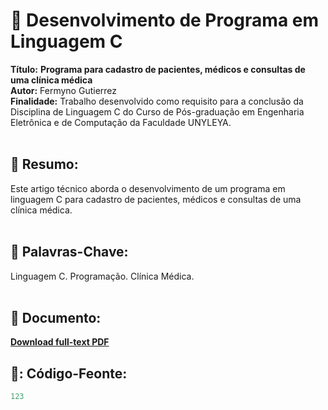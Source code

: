 # :notebook_with_decorative_cover:  Desenvolvimento de Programa em Linguagem C 

**Título:** **Programa para cadastro de pacientes, médicos e consultas de uma clínica médica**   
**Autor:** Fermyno Gutierrez  
**Finalidade:** Trabalho desenvolvido como requisito para a conclusão da Disciplina de Linguagem C do Curso de Pós-graduação em Engenharia Eletrônica e de Computação da Faculdade UNYLEYA.  
<br />

## :page_facing_up: Resumo:

Este artigo técnico aborda o desenvolvimento de um programa em linguagem C para cadastro de pacientes, médicos e consultas de uma clínica médica.  
<br />

## :bookmark: Palavras-Chave:

Linguagem C. Programação. Clínica Médica.  
<br />

## :file_folder: Documento:

[**Download full-text PDF**](https://github.com/fermyno/scientific-research-papers/blob/main/linguagem-c-clinica-medica/Tarefa%204.2-final.pdf)  

## 💾: Código-Feonte:

```C
123
```


<br />
<br />
<br />

